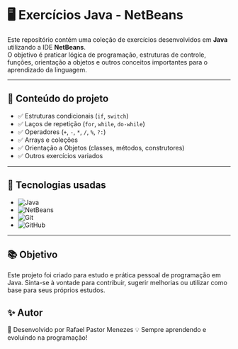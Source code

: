 # 🖥️ Exercícios Java - NetBeans

Este repositório contém uma coleção de exercícios desenvolvidos em **Java** utilizando a IDE **NetBeans**.  
O objetivo é praticar lógica de programação, estruturas de controle, funções, orientação a objetos e outros conceitos importantes para o aprendizado da linguagem.

---

## 📌 **Conteúdo do projeto**
- ✅ Estruturas condicionais (`if`, `switch`)
- ✅ Laços de repetição (`for`, `while`, `do-while`)
- ✅ Operadores (`+`, `-`, `*`, `/`, `%`, `?:`)
- ✅ Arrays e coleções
- ✅ Orientação a Objetos (classes, métodos, construtores)
- ✅ Outros exercícios variados

---

## 🚀 **Tecnologias usadas**
- ![Java](https://img.shields.io/badge/Java-ED8B00?style=for-the-badge&logo=java&logoColor=white)
- ![NetBeans](https://img.shields.io/badge/NetBeans-1B6AC6?style=for-the-badge&logo=apachenetbeanside&logoColor=white)
- ![Git](https://img.shields.io/badge/Git-F05032?style=for-the-badge&logo=git&logoColor=white)
- ![GitHub](https://img.shields.io/badge/GitHub-181717?style=for-the-badge&logo=github&logoColor=white)

---

## 📚 Objetivo
Este projeto foi criado para estudo e prática pessoal de programação em Java.
Sinta-se à vontade para contribuir, sugerir melhorias ou utilizar como base para seus próprios estudos.

## ✨ Autor
👤 Desenvolvido por Rafael Pastor Menezes
💡 Sempre aprendendo e evoluindo na programação!
